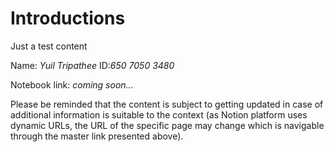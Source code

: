 # Introductions

Just a test content



Name: _Yuil Tripathee_ ID:_650 7050 3480_

Notebook link: _coming soon..._

Please be reminded that the content is subject to getting updated in case of additional information is suitable to the context (as Notion platform uses dynamic URLs, the URL of the specific page may change which is navigable through the master link presented above).



